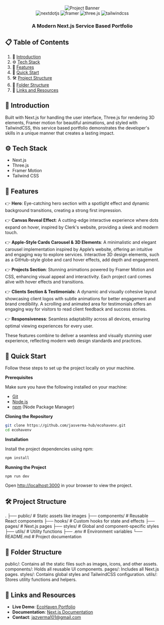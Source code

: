 <div align="center">
  <br />
      <img src="/banner.png" alt="Project Banner">
  <br />

  <div>
    <img src="https://img.shields.io/badge/-Next_JS-black?style=for-the-badge&logoColor=white&logo=nextdotjs&color=000000" alt="nextdotjs" />
    <img src="https://img.shields.io/badge/-Framer-black?style=for-the-badge&logoColor=white&logo=framer&color=0055FF" alt="framer" />
    <img src="https://img.shields.io/badge/-Three_JS-black?style=for-the-badge&logoColor=white&logo=threedotjs&color=000000" alt="three.js" />
    <img src="https://img.shields.io/badge/-Tailwind_CSS-black?style=for-the-badge&logoColor=white&logo=tailwindcss&color=06B6D4" alt="tailwindcss" />
  </div>

  <h3 align="center">A Modern Next.js Service Based Portfolio</h3>
</div>

## 📋 <a name="table">Table of Contents</a>

1. 🤖 [Introduction](#introduction)
2. ⚙️ [Tech Stack](#tech-stack)
3. 🔋 [Features](#features)
4. 🤸 [Quick Start](#quick-start)
5. 🛠️ [Project Structure](#project-structure)
6. 📂 [Folder Structure](#folder-structure)
7. 🔗 [Links and Resources](#links-and-resources)

## <a name="introduction">🤖 Introduction</a>

Built with Next.js for handling the user interface, Three.js for rendering 3D elements, Framer motion for beautiful animations, and styled with TailwindCSS, this service based portfolio demonstrates the developer's skills in a unique manner that creates a lasting impact.

## <a name="tech-stack">⚙️ Tech Stack</a>

- Next.js
- Three.js
- Framer Motion
- Tailwind CSS

## <a name="features">🔋 Features</a>

👉 **Hero**: Eye-catching hero section with a spotlight effect and dynamic background transitions, creating a strong first impression.

👉 **Canvas Reveal Effect**: A cutting-edge interactive experience where dots expand on hover, inspired by Clerk's website, providing a sleek and modern touch.

👉 **Apple-Style Cards Carousel & 3D Elements**: A minimalistic and elegant carousel implementation inspired by Apple’s website, offering an intuitive and engaging way to explore services. Interactive 3D design elements, such as a GitHub-style globe and card hover effects, add depth and engagement.

👉 **Projects Section**: Stunning animations powered by Framer Motion and CSS, enhancing visual appeal and interactivity. Each project card comes alive with hover effects and transitions.

👉 **Clients Section & Testimonials**: A dynamic and visually cohesive layout showcasing client logos with subtle animations for better engagement and brand credibility. A scrolling and animated area for testimonials offers an engaging way for visitors to read client feedback and success stories.

👉 **Responsiveness**: Seamless adaptability across all devices, ensuring optimal viewing experiences for every user.

These features combine to deliver a seamless and visually stunning user experience, reflecting modern web design standards and practices. 

## <a name="quick-start">🤸 Quick Start</a>

Follow these steps to set up the project locally on your machine.

**Prerequisites**

Make sure you have the following installed on your machine:

- [Git](https://git-scm.com/)
- [Node.js](https://nodejs.org/en)
- [npm](https://www.npmjs.com/) (Node Package Manager)

**Cloning the Repository**

```bash
git clone https://github.com/jasverma-hub/ecohavenv.git
cd ecohavenv
```

**Installation**

Install the project dependencies using npm:

```bash
npm install
```

**Running the Project**

```bash
npm run dev
```

Open [http://localhost:3000](http://localhost:3000) in your browser to view the project.

## <a name="project-structure">🛠️ Project Structure</a>

.
├── public/         # Static assets like images
├── components/     # Reusable React components
├── hooks/          # Custom hooks for state and effects
├── pages/          # Next.js pages
├── styles/         # Global and component-specific styles
├── utils/          # Utility functions
├── .env            # Environment variables
└── README.md       # Project documentation

## <a name="folder-structure">📂 Folder Structure</a>

public/: Contains all the static files such as images, icons, and other assets.
components/: Holds all reusable UI components.
pages/: Includes all Next.js pages.
styles/: Contains global styles and TailwindCSS configuration.
utils/: Stores utility functions and helpers.

## <a name="links-and-resources">🔗 Links and Resources</a>

- **Live Demo**: [EcoHaven Portfolio](https://your-live-demo-link.com)
- **Documentation**: [Next.js Documentation](https://nextjs.org/docs)
- **Contact**: [jazverma101@gmail.com](mailto:jazverma101@gmail.com)
